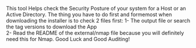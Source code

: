 This tool Helps check the Security Posture of your system for a Host or an Active Directory.
The thing you have to do first and formemost when downloading  the installer is to check 2 files first: 
1- The output file or search the tag versions to download the App  
2- Read the README of the external/nmap file because you will definitely need this for Nmap.
Good Luck and Good Auditing!
